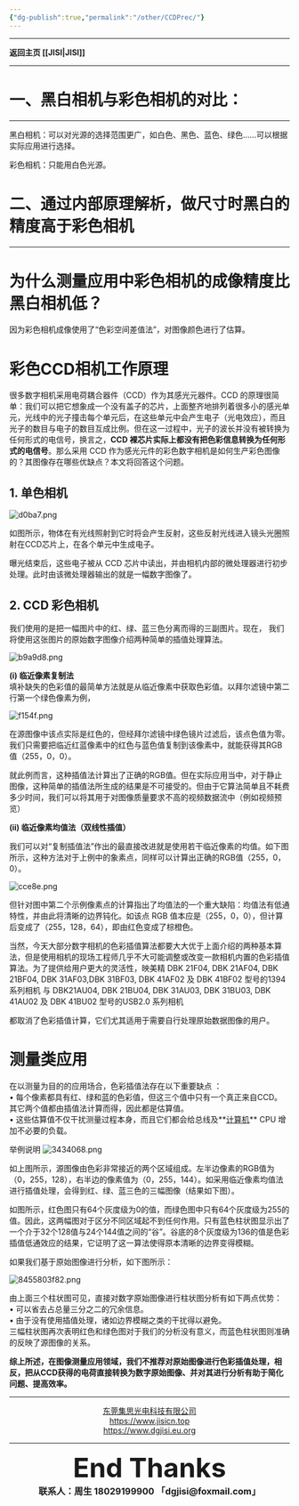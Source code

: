 ```yaml
---
{"dg-publish":true,"permalink":"/other/CCDPrec/"}
---
```



---

**返回主页 [[JISI\|JISI]]**

---

# 一、黑白相机与彩色相机的对比：

---

黑白相机：可以对光源的选择范围更广，如白色、黑色、蓝色、绿色……可以根据实际应用进行选择。

彩色相机：只能用白色光源。


# 二、通过内部原理解析，做尺寸时黑白的精度高于彩色相机

---

# 为什么测量应用中彩色相机的成像精度比黑白相机低？

因为彩色相机成像使用了“色彩空间差值法”，对图像颜色进行了估算。

# 彩色CCD相机工作原理

很多数字相机采用电荷耦合器件（CCD）作为其感光元器件。CCD 的原理很简单：我们可以把它想象成一个没有盖子的芯片，上面整齐地排列着很多小的感光单元，光线中的光子撞击每个单元后，在这些单元中会产生电子（光电效应），而且光子的数目与电子的数目互成比例。但在这一过程中，光子的波长并没有被转换为任何形式的电信号，换言之，**CCD 裸芯片实际上都没有把色彩信息转换为任何形式的电信号**。那么采用 CCD 作为感光元件的彩色数字相机是如何生产彩色图像的？其图像存在哪些优缺点？本文将回答这个问题。

## 1. 单色相机

![d0ba7.png](https://tc.jisicn.top/img/202308301826674.png)

如图所示，物体在有光线照射到它时将会产生反射，这些反射光线进入镜头光圈照射在CCD芯片上，在各个单元中生成电子。

曝光结束后，这些电子被从 CCD 芯片中读出，并由相机内部的微处理器进行初步处理。此时由该微处理器输出的就是一幅数字图像了。

## 2. CCD 彩色相机

我们使用的是把一幅图片中的红、绿、蓝三色分离而得的三副图片。现在，  我们将使用这张图片的原始数字图像介绍两种简单的插值处理算法。

![b9a9d8.png](https://tc.jisicn.top/img/202308301832585.png)

**(i) 临近像素复制法**  
填补缺失的色彩值的最简单方法就是从临近像素中获取色彩值。以拜尔滤镜中第二行第一个绿色像素为例，

![f154f.png](https://tc.jisicn.top/img/202308301832955.png)

在源图像中该点实际是红色的，但经拜尔滤镜中绿色镜片过滤后，该点色值为零。我们只需要把临近红蓝像素中的红色与蓝色值复制到该像素中，就能获得其RGB值（255，0，0）。

就此例而言，这种插值法计算出了正确的RGB值。但在实际应用当中，对于静止图像，这种简单的插值法所生成的结果是不可接受的。但由于它算法简单且不耗费多少时间，我们可以将其用于对图像质量要求不高的视频数据流中（例如视频预览）

**(ii) 临近像素均值法（双线性插值）**

我们可以对“复制插值法”作出的最直接改进就是使用若干临近像素的均值。如下图所示，这种方法对于上例中的象素点，同样可以计算出正确的RGB值（255，0，0）。

![cce8e.png](https://tc.jisicn.top/img/202308301833568.png)

但针对图中第二个示例像素点的计算指出了均值法的一个重大缺陷：均值法有低通特性，并由此将清晰的边界钝化。如该点 RGB 值本应是（255，0，0），但计算后变成了（255，128，64），即由红色变成了棕橙色。

当然，今天大部分数字相机的色彩插值算法都要大大优于上面介绍的两种基本算法，但是使用相机的现场工程师几乎不大可能调整或改变一款相机内置的色彩插值算法。为了提供给用户更大的灵活性，映美精 DBK 21F04, DBK 21AF04, DBK 21BF04, DBK 31AF03,DBK 31BF03, DBK 41AF02 及 DBK 41BF02 型号的1394 系列相机 与 DBK21AU04, DBK 21BU04, DBK 31AU03, DBK 31BU03, DBK 41AU02 及 DBK 41BU02 型号的USB2.0 系列相机

都取消了色彩插值计算，它们尤其适用于需要自行处理原始数据图像的用户。

# 测量类应用

在以测量为目的的应用场合，色彩插值法存在以下重要缺点 ：  
• 每个像素都具有红、绿和蓝的色彩值，但这三个值中只有一个真正来自CCD。其它两个值都由插值法计算而得，因此都是估算值。  
• 这些估算值不仅干扰测量过程本身，而且它们都会给总线及**[计算机](https://www.shuangyi-tech.com/ "计算机")** CPU 增加不必要的负载。

举例说明
![3434068.png](https://tc.jisicn.top/img/202308301834623.png)

如上图所示，源图像由色彩非常接近的两个区域组成。左半边像素的RGB值为（0，255，128），右半边的像素值为（0，255，144）。如采用临近像素均值法进行插值处理，会得到红、绿、蓝三色的三幅图像（结果如下图）。

如图所示，红色图只有64个灰度级为0的值，而绿色图中只有64个灰度级为255的值。因此，这两幅图对于区分不同区域起不到任何作用。只有蓝色柱状图显示出了一个介于32个128值与24个144值之间的“谷”。谷底的8个灰度级为136的值是色彩插值低通效应的结果，它证明了这一算法使得原本清晰的边界变得模糊。

如果我们基于原始图像进行分析，如下图所示：

![8455803f82.png](https://tc.jisicn.top/img/202308301835990.png)

由上面三个柱状图可见，直接对数字原始图像进行柱状图分析有如下两点优势：  
• 可以省去占总量三分之二的冗余信息。  
• 由于没有使用插值处理，诸如边界模糊之类的干扰得以避免。  
三幅柱状图再次表明红色和绿色图对于我们的分析没有意义，而蓝色柱状图则准确的反映了源图像的关系。

**综上所述，在图像测量应用领域，我们不推荐对原始图像进行色彩插值处理，相反，把从CCD获得的电荷直接转换为数字原始图像、并对其进行分析有助于简化问题、提高效率。**

---


<center><a href="Https://www.jisicn.top" target="_blank">东莞集思光电科技有限公司</a></center>
<center><a href="Https://www.jisicn.top" target="_blank">https://www.jisicn.top</a></center>
<center><a href="Https://www.dgjisi.eu.org" target="_blank">https://www.dgjisi.eu.org</a></center>

---

<div align='center' ><font size='50'><b>End   Thanks</b></font></div>

<div align='center'><font size='3'><b>联系人：周生  18029199900 「dgjisi@foxmail.com」</b></font></div>
